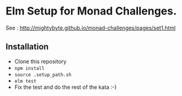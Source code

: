 # Elm Setup for Monad Challenges.

See : http://mightybyte.github.io/monad-challenges/pages/set1.html

## Installation

  - Clone this repository
  - `npm install`
  - `source .setup_path.sh`
  - `elm test`
  - Fix the test and do the rest of the kata :-)
